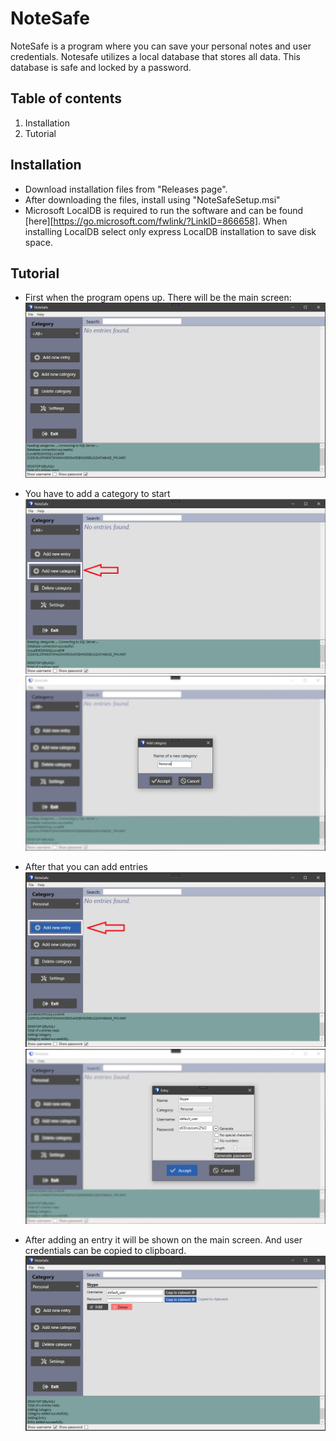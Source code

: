 # NoteSafe
NoteSafe is a program where you can save your personal notes and user credentials. Notesafe utilizes a local database that stores all data. This database is safe and locked by a password.

## Table of contents
1. Installation
2. Tutorial

## Installation
- Download installation files from "Releases page". 
- After downloading the files, install using "NoteSafeSetup.msi"
- Microsoft LocalDB is required to run the software and can be found [here][https://go.microsoft.com/fwlink/?LinkID=866658].
  When installing LocalDB select only express LocalDB installation to save disk space.

## Tutorial
- First when the program opens up. There will be the main screen:
![MainScreen](/images/main_screen.png)

- You have to add a category to start
![Category1](/images/main_screen2.png)
![Category2](/images/category.png)

- After that you can add entries
![Entry1](/images/new_entry1.png)
![Entry2](/images/new_entry2.png)

- After adding an entry it will be shown on the main screen. And user credentials can be copied to clipboard.
![Final](/images/final_main.png)
